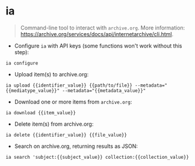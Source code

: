 # ia

> Command-line tool to interact with `archive.org`.
> More information: <https://archive.org/services/docs/api/internetarchive/cli.html>.

- Configure `ia` with API keys (some functions won't work without this step):

`ia configure`

- Upload item(s) to archive.org:

`ia upload {{identifier_value}} {{path/to/file}} --metadata="{{mediatype_value}}" --metadata="{{metadata_value}}"`

- Download one or more items from `archive.org`:

`ia download {{item_value}}`

- Delete item(s) from archive.org:

`ia delete {{identifier_value}} {{file_value}}`

- Search on archive.org, returning results as JSON:

`ia search 'subject:{{subject_value}} collection:{{collection_value}}`
